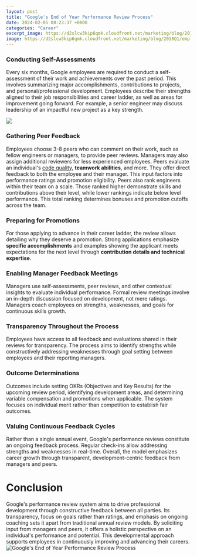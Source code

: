 ```yaml
---
layout: post
title: "Google's End of Year Performance Review Process"
date: 2024-02-05 08:23:37 +0000
categories: "Career"
excerpt_image: https://d2slcw3kip6qmk.cloudfront.net/marketing/blog/2018Q1/employee-review/Performance-Review-Process.png
image: https://d2slcw3kip6qmk.cloudfront.net/marketing/blog/2018Q1/employee-review/Performance-Review-Process.png
---
```


### Conducting Self-Assessments
Every six months, Google employees are required to conduct a self-assessment of their work and achievements over the past period. This involves summarizing major accomplishments, contributions to projects, and personal/professional development. Employees describe their strengths aligned to their job responsibilities and career ladder, as well as areas for improvement going forward. For example, a senior engineer may discuss leadership of an impactful new project as a key strength. 

![](https://slidemodel.com/wp-content/uploads/0007-performance-review-writing-process-1200px.png)
### Gathering Peer Feedback
Employees choose 3-8 peers who can comment on their work, such as fellow engineers or managers, to provide peer reviews. Managers may also assign additional reviewers for less experienced employees. Peers evaluate an individual's [code quality](https://yt.io.vn/collection/acheson), **teamwork abilities**, and more. They offer direct feedback to both the employee and their manager. This input factors into performance ratings and promotion eligibility. 
Peers also rank engineers within their team on a scale. Those ranked higher demonstrate skills and contributions above their level, while lower rankings indicate below level performance. This total ranking determines bonuses and promotion cutoffs across the team.
### Preparing for Promotions   
For those applying to advance in their career ladder, the review allows detailing why they deserve a promotion. Strong applications emphasize **specific accomplishments** and examples showing the applicant meets expectations for the next level through **contribution details and technical expertise**.
### Enabling Manager Feedback Meetings
Managers use self-assessments, peer reviews, and other contextual insights to evaluate individual performance. Formal review meetings involve an in-depth discussion focused on development, not mere ratings. Managers coach employees on strengths, weaknesses, and goals for continuous skills growth.
### Transparency Throughout the Process  
Employees have access to all feedback and evaluations shared in their reviews for transparency. The process aims to identify strengths while constructively addressing weaknesses through goal setting between employees and their reporting managers.
### Outcome Determinations
Outcomes include setting OKRs (Objectives and Key Results) for the upcoming review period, identifying development areas, and determining variable compensation and promotions when applicable. The system focuses on individual merit rather than competition to establish fair outcomes.
### Valuing Continuous Feedback Cycles  
Rather than a single annual event, Google's performance reviews constitute an ongoing feedback process. Regular check-ins allow addressing strengths and weaknesses in real-time. Overall, the model emphasizes career growth through transparent, development-centric feedback from managers and peers.
# Conclusion
Google's performance review system aims to drive professional development through constructive feedback between all parties. Its transparency, focus on goals rather than ratings, and emphasis on ongoing coaching sets it apart from traditional annual review models. By soliciting input from managers and peers, it offers a holistic perspective on an individual's performance and potential. This developmental approach supports employees in continuously improving and advancing their careers.
![Google's End of Year Performance Review Process](https://d2slcw3kip6qmk.cloudfront.net/marketing/blog/2018Q1/employee-review/Performance-Review-Process.png)